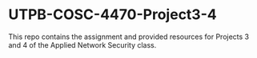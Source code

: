 # UTPB-COSC-4470-Project3-4
This repo contains the assignment and provided resources for Projects 3 and 4 of the Applied Network Security class.
